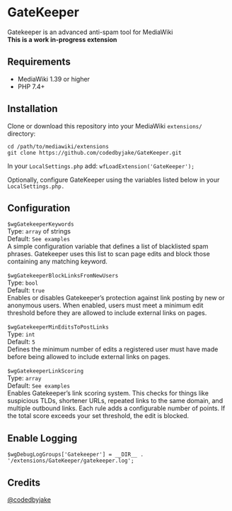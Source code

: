 # GateKeeper
Gatekeeper is an advanced anti-spam tool for MediaWiki <br/>
**This is a work in-progress extension**

## Requirements

- MediaWiki 1.39 or higher
- PHP 7.4+

## Installation
Clone or download this repository into your MediaWiki `extensions/` directory: <br/>
```
cd /path/to/mediawiki/extensions
git clone https://github.com/codedbyjake/GateKeeper.git
```

In your `LocalSettings.php` add:
`wfLoadExtension('GateKeeper');`

Optionally, configure GateKeeper using the variables listed below in your `LocalSettings.php.`

## Configuration

`$wgGatekeeperKeywords` 
  <br/>Type: `array` of strings
  <br/>Default: `See examples`
  <br/>A simple configuration variable that defines a list of blacklisted spam phrases. Gatekeeper uses this list to scan page edits and block those containing any matching keyword.
<br/><br/>
`$wgGatekeeperBlockLinksFromNewUsers` 
  <br/>Type: `bool` 
  <br/>Default: `true`
  <br/>Enables or disables Gatekeeper’s protection against link posting by new or anonymous users. When enabled, users must meet a minimum edit threshold before they are allowed to include external links on pages. <br/><br/>
`$wgGatekeeperMinEditsToPostLinks`
  <br/>Type: `int`
  <br/>Default: `5`
  <br/>Defines the minimum number of edits a registered user must have made before being allowed to include external links on pages.<br/><br/>
`$wgGatekeeperLinkScoring`
  <br/>Type: `array`
  <br/>Default: `See examples`
  <br/>Enables Gatekeeper’s link scoring system. This checks for things like suspicious TLDs, shortener URLs, repeated links to the same domain, and multiple outbound links. Each rule adds a configurable number of points. If the total score exceeds your set threshold, the edit is blocked.

## Enable Logging
`$wgDebugLogGroups['Gatekeeper'] = __DIR__ . '/extensions/GateKeeper/gatekeeper.log';`

## Credits
[@codedbyjake](https://github.com/codedbyjake)
